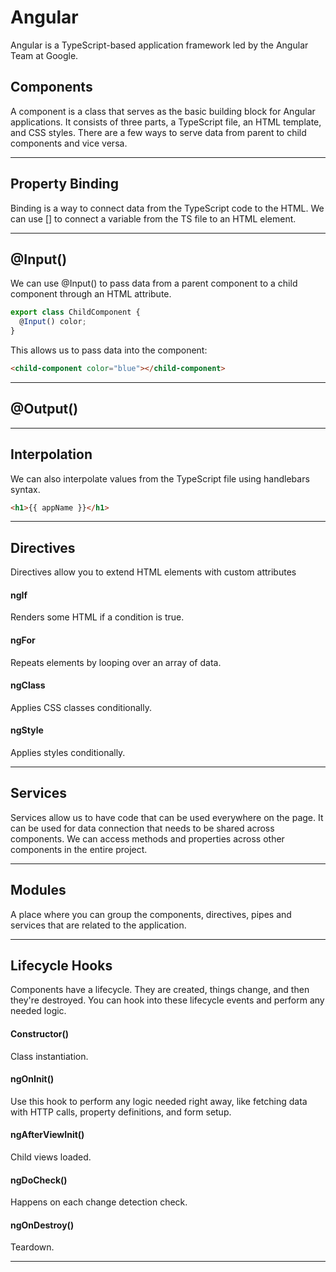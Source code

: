 # Angular

Angular is a TypeScript-based application framework led by the Angular Team at Google. 

## Components

A component is a class that serves as the basic building block for Angular applications. It consists of three parts, a TypeScript file, an HTML template, and CSS styles. There are a few ways to serve data from parent to child components and vice versa.

***

## Property Binding

Binding is a way to connect data from the TypeScript code to the HTML. We can use [] to connect a variable from the TS file to an HTML element.

***

## @Input()

We can use @Input() to pass data from a parent component to a child component through an HTML attribute.

```javascript
export class ChildComponent {
  @Input() color;
}
```

This allows us to pass data into the component:

```html
<child-component color="blue"></child-component>
```

***

## @Output()



***

## Interpolation

We can also interpolate values from the TypeScript file using handlebars syntax.

 ```html
 <h1>{{ appName }}</h1>
 ```

***

## Directives

Directives allow you to extend HTML elements with custom attributes

#### ngIf

Renders some HTML if a condition is true.

#### ngFor

Repeats elements by looping over an array of data.

#### ngClass

Applies CSS classes conditionally.

#### ngStyle 

Applies styles conditionally.

***

## Services

Services allow us to have code that can be used everywhere on the page. It can be used for data connection that needs to be shared across components. We can access methods and properties across other components in the entire project.

***

## Modules

A place where you can group the components, directives, pipes and services that are related to the application.

***

## Lifecycle Hooks

Components have a lifecycle. They are created, things change, and then they're destroyed. You can hook into these lifecycle events and perform any needed logic. 

#### Constructor()

Class instantiation.

#### ngOnInit()

Use this hook to perform any logic needed right away, like fetching data with HTTP calls, property definitions, and form setup.

#### ngAfterViewInit()

Child views loaded.

#### ngDoCheck()

Happens on each change detection check.

#### ngOnDestroy()

Teardown.

***